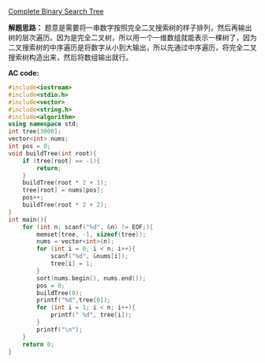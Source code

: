 [Complete Binary Search Tree](https://www.patest.cn/contests/pat-a-practise/1064)


**解题思路：**
题意是需要将一串数字按照完全二叉搜索树的样子排列，然后再输出树的层次遍历。因为是完全二叉树，所以用一个一维数组就能表示一棵树了，因为二叉搜索树的中序遍历是将数字从小到大输出，所以先通过中序遍历，将完全二叉搜索树构造出来，然后将数组输出就行。

**AC code:**

``` c++
#include<iostream>
#include<stdio.h>
#include<vector>
#include<string.h>
#include<algorithm>
using namespace std;
int tree[3000];
vector<int> nums;
int pos = 0;
void buildTree(int root){
    if (tree[root] == -1){
        return;
    }
    buildTree(root * 2 + 1);
    tree[root] = nums[pos];
    pos++;
    buildTree(root * 2 + 2);
}
int main(){
    for (int n; scanf("%d", &n) != EOF;){
        memset(tree, -1, sizeof(tree));
        nums = vector<int>(n);
        for (int i = 0; i < n; i++){
            scanf("%d", &nums[i]);
            tree[i] = 1;
        }
        sort(nums.begin(), nums.end());
        pos = 0;
        buildTree(0);
        printf("%d",tree[0]);
        for (int i = 1; i < n; i++){
            printf(" %d", tree[i]);
        }
        printf("\n");
    }
    return 0;
}
```